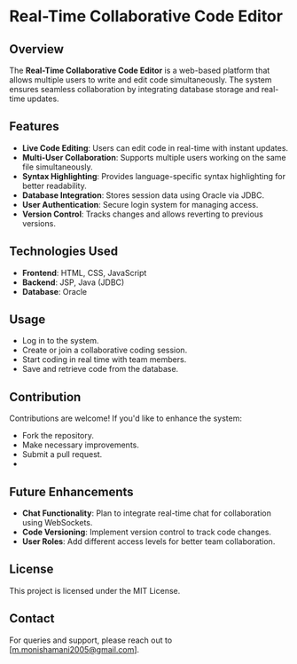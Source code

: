 # Real-Time Collaborative Code Editor

## Overview
The **Real-Time Collaborative Code Editor** is a web-based platform that allows multiple users to write and edit code simultaneously. The system ensures seamless collaboration by integrating database storage and real-time updates.

## Features
- **Live Code Editing**: Users can edit code in real-time with instant updates.
- **Multi-User Collaboration**: Supports multiple users working on the same file simultaneously.
- **Syntax Highlighting**: Provides language-specific syntax highlighting for better readability.
- **Database Integration**: Stores session data using Oracle via JDBC.
- **User Authentication**: Secure login system for managing access.
- **Version Control**: Tracks changes and allows reverting to previous versions.

## Technologies Used
- **Frontend**: HTML, CSS, JavaScript
- **Backend**: JSP, Java (JDBC)
- **Database**: Oracle

## Usage
- Log in to the system.
- Create or join a collaborative coding session.
- Start coding in real time with team members.
- Save and retrieve code from the database.

## Contribution
Contributions are welcome! If you'd like to enhance the system:
- Fork the repository.
- Make necessary improvements.
- Submit a pull request.
- 
## Future Enhancements
- **Chat Functionality**: Plan to integrate real-time chat for collaboration using WebSockets.
- **Code Versioning**: Implement version control to track code changes.
- **User Roles**: Add different access levels for better team collaboration.

## License
This project is licensed under the MIT License.

## Contact
For queries and support, please reach out to [m.monishamani2005@gmail.com].

